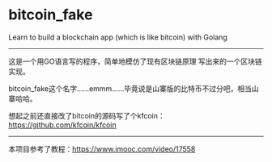 # bitcoin_fake
Learn to build a blockchain app (which is like bitcoin) with Golang

---

这是一个用GO语言写的程序，简单地模仿了现有区块链原理 写出来的一个区块链实现。

bitcoin_fake这个名字……emmm……毕竟说是山寨版的比特币不过分吧，相当山寨哈哈。

想起之前还直接改了bitcoin的源码写了个kfcoin：https://github.com/kfcoin/kfcoin

---

本项目参考了教程：https://www.imooc.com/video/17558
